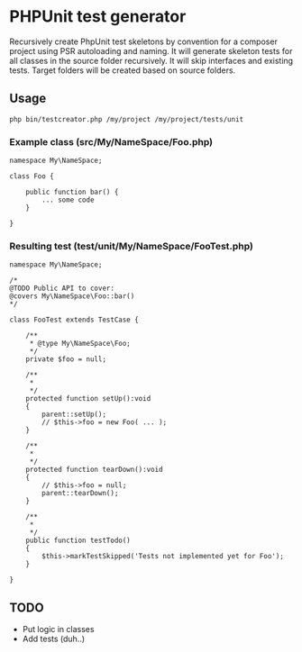 # PHPUnit test generator
Recursively create PhpUnit test skeletons by convention for a composer project using PSR autoloading and naming.
It will generate skeleton tests for all classes in the source folder recursively.
It will skip interfaces and existing tests. Target folders will be created based on source folders.

## Usage
    php bin/testcreator.php /my/project /my/project/tests/unit
    
### Example class (src/My/NameSpace/Foo.php)
    
    namespace My\NameSpace;
    
    class Foo {
    
        public function bar() {
            ... some code
        }
   
    }
    
### Resulting test (test/unit/My/NameSpace/FooTest.php)
       
    namespace My\NameSpace;
    
    /*
    @TODO Public API to cover:
    @covers My\NameSpace\Foo::bar()
    */
    
    class FooTest extends TestCase {
    
        /**
         * @type My\NameSpace\Foo;
         */
        private $foo = null;
    
        /**
         *
         */
        protected function setUp():void
        {
            parent::setUp();
            // $this->foo = new Foo( ... );
        }
    
        /**
         *
         */
        protected function tearDown():void
        {
            // $this->foo = null;
            parent::tearDown();
        }
    
        /**
         *
         */
        public function testTodo()
        {
            $this->markTestSkipped('Tests not implemented yet for Foo');
        }
    
    }

## TODO
* Put logic in classes
* Add tests (duh..)  